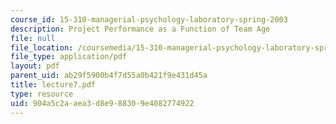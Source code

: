 ```yaml
---
course_id: 15-310-managerial-psychology-laboratory-spring-2003
description: Project Performance as a Function of Team Age
file: null
file_location: /coursemedia/15-310-managerial-psychology-laboratory-spring-2003/904a5c2aaea3d8e988309e4082774922_lecture7.pdf
file_type: application/pdf
layout: pdf
parent_uid: ab29f5900b4f7d55a0b421f9e431d45a
title: lecture7.pdf
type: resource
uid: 904a5c2a-aea3-d8e9-8830-9e4082774922
---
```

